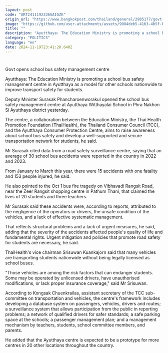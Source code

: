 ```yaml
---
layout: post
code: "ART2411192336GAIGZK"
origin_url: "https://www.bangkokpost.com/thailand/general/2905177/govt-opens-school-bus-safety-management-centre"
image: "https://github.com/user-attachments/assets/9084deb5-4163-4b5f-b1ac-4ed92262f263"
title: ""
description: "Ayutthaya: The Education Ministry is promoting a school bus safety management centre in Ayutthaya as a model for other schools nationwide to improve transport safety for students."
category: "POLITICS"
language: "en"
date: 2024-11-19T23:41:20.640Z
---
```


# 

Govt opens school bus safety management centre

Ayutthaya: The Education Ministry is promoting a school bus safety management centre in Ayutthaya as a model for other schools nationwide to improve transport safety for students.

Deputy Minister Surasak Phancharoenworakul opened the school bus safety management centre at Ayutthaya Witthayalai School in Phra Nakhon Si Ayutthaya district yesterday.

The centre, a collaboration between the Education Ministry, the Thai Health Promotion Foundation (ThaiHealth), the Thailand Consumer Council (TCC), and the Ayutthaya Consumer Protection Centre, aims to raise awareness about school bus safety and develop a well-supported and secure transportation network for students, he said.

Mr Surasak cited data from a road safety surveillance centre, saying that an average of 30 school bus accidents were reported in the country in 2022 and 2023.

From January to March this year, there were 15 accidents with one fatality and 153 people injured, he said.

He also pointed to the Oct 1 bus fire tragedy on Vibhavadi Rangsit Road, near the Zeer Rangsit shopping centre in Pathum Thani, that claimed the lives of 20 students and three teachers.

Mr Surasak said these accidents were, according to reports, attributed to the negligence of the operators or drivers, the unsafe condition of the vehicles, and a lack of effective systematic management.

That reflects structural problems and a lack of urgent measures, he said, adding that the severity of the accidents affected people's quality of life and fundamental rights. Urgent mitigation and policies that promote road safety for students are necessary, he said.

ThaiHealth's vice chairman Srisuwan Kuankajorn said that many vehicles are transporting students nationwide without being legally licensed as school buses.

"Those vehicles are among the risk factors that can endanger students. Some may be operated by unlicensed drivers, have unauthorised modifications, or lack proper insurance coverage," said Mr Srisuwan.

According to Kongsak Chuenkrailas, assistant secretary of the TCC sub-committee on transportation and vehicles, the centre's framework includes developing a database system on passengers, vehicles, drivers and routes; a surveillance system that allows participation from the public in reporting problems; a network of qualified drivers for safer standards; a safe parking space at the schools; a passenger management plan; and a management mechanism by teachers, students, school committee members, and parents.

He added that the Ayutthaya centre is expected to be a prototype for more centres in 20 other locations throughout the country.